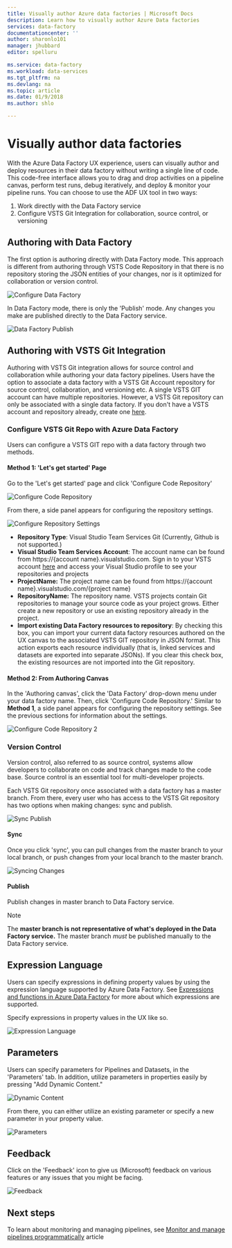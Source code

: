 ```yaml
---
title: Visually author Azure data factories | Microsoft Docs
description: Learn how to visually author Azure Data factories
services: data-factory
documentationcenter: ''
author: sharonlo101
manager: jhubbard
editor: spelluru

ms.service: data-factory
ms.workload: data-services
ms.tgt_pltfrm: na
ms.devlang: na
ms.topic: article
ms.date: 01/9/2018
ms.author: shlo

---
```

# Visually author data factories
With the Azure Data Factory UX experience, users can visually author and deploy resources in their data factory without writing a single line of code. This code-free interface allows you to drag and drop activities on a pipeline canvas, perform test runs, debug iteratively, and deploy & monitor your pipeline runs. You can choose to use the ADF UX tool in two ways:

1. Work directly with the Data Factory service
2. Configure VSTS Git Integration for collaboration, source control, or versioning

## Authoring with Data Factory
The first option is authoring directly with Data Factory mode. This approach is different from authoring through VSTS Code Repository in that there is no repository storing the JSON entities of your changes, nor is it optimized for collaboration or version control.

![Configure Data Factory](media/author-visually/configure-data-factory.png)

In Data Factory mode, there is only the 'Publish' mode. Any changes you make are published directly to the Data Factory service.

![Data Factory Publish](media/author-visually/data-factory-publish.png)

## Authoring with VSTS Git Integration
Authoring with VSTS Git integration allows for source control and collaboration while authoring your data factory pipelines. Users have the option to associate a data factory with a VSTS Git Account repository for source control, collaboration, and versioning etc. A single VSTS GIT account can have multiple repositories. However, a VSTS Git repository can only be associated with a single data factory. If you don't have a VSTS account and repository already, create one [here](https://docs.microsoft.com/en-us/vsts/accounts/create-account-msa-or-work-student).

### Configure VSTS Git Repo with Azure Data Factory
Users can configure a VSTS GIT repo with a data factory through two methods.

#### Method 1: 'Let's get started' Page

Go to the 'Let's get started' page and click 'Configure Code Repository'

![Configure Code Repository](media/author-visually/configure-repo.png)

From there, a side panel appears for configuring the repository settings.

![Configure Repository Settings](media/author-visually/repo-settings.png)
* **Repository Type**: Visual Studio Team Services Git (Currently, Github is not supported.)
* **Visual Studio Team Services Account**: The account name can be found from https://{account name}.visualstudio.com. Sign in to your VSTS account [here](https://www.visualstudio.com/team-services/git/) and access your Visual Studio profile to see your repositories and projects
* **ProjectName:** The project name can be found from https://{account name}.visualstudio.com/{project name}
* **RepositoryName:** The repository name. VSTS projects contain Git repositories to manage your source code as your project grows. Either create a new repository or use an existing repository already in the project.
* **Import existing Data Factory resources to repository**: By checking this box, you can import your current data factory resources authored on the UX canvas to the associated VSTS GIT repository in JSON format. This action exports each resource individually (that is, linked services and datasets are exported into separate JSONs).    If you clear this check box, the existing resources are not imported into the Git repository.

#### Method 2: From Authoring Canvas

In the  'Authoring canvas', click the 'Data Factory' drop-down menu under your data factory name. Then, click 'Configure Code Repository.' Similar to **Method 1**, a side panel appears for configuring the repository settings. See the previous sections for information about the settings.

![Configure Code Repository 2](media/author-visually/configure-repo-2.png)

### Version Control
Version control, also referred to as source control, systems allow developers to collaborate on code and track changes made to the code base. Source control is an essential tool for multi-developer projects.

Each VSTS Git repository once associated with a data factory has a master branch. From there, every user who has access to the VSTS Git repository has two options when making changes: sync and publish.

![Sync Publish](media/author-visually/sync-publish.png)

#### Sync

Once you click 'sync', you can pull changes from the master branch to your local branch, or push changes from your local branch to the master branch.

![Syncing Changes](media/author-visually/sync-change.png)

#### Publish
 Publish changes in master branch to Data Factory service.

> [!NOTE]
> The **master branch is not representative of what's deployed in the Data Factory service.** The master branch *must* be published manually to the Data Factory service.




## Expression Language

Users can specify expressions in defining property values by using the expression language supported by Azure Data Factory. See [Expressions and functions in Azure Data Factory](control-flow-expression-language-functions.md) for more about which expressions are supported.

Specify expressions in property values in the UX like so.

![Expression Language](media/author-visually/expression-language.png)

## Parameters
Users can specify parameters for Pipelines and Datasets, in the 'Parameters' tab. In addition, utilize parameters in properties easily by pressing "Add Dynamic Content."

![Dynamic Content](media/author-visually/dynamic-content.png)

From there, you can either utilize an existing parameter or specify a new parameter in your property value.

![Parameters](media/author-visually/parameters.png)

## Feedback
Click on the 'Feedback' icon to give us (Microsoft) feedback on various features or any issues that you might be facing.

![Feedback](media/monitor-visually/feedback.png)

## Next steps

To learn about monitoring and managing pipelines, see  [Monitor and manage pipelines programmatically](monitor-programmatically.md) article
